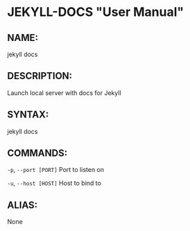 JEKYLL-DOCS "User Manual"
=================================

NAME:
----

jekyll docs

DESCRIPTION:
-----------

Launch local server with docs for Jekyll

SYNTAX:
------

jekyll docs

COMMANDS:
--------

`-p`, `--port [PORT]`
  Port to listen on

`-u`, `--host [HOST]`
  Host to bind to

ALIAS:
------- 

None
